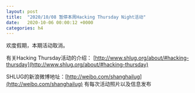 ```yaml
---
layout: post
title:  "2020/10/08 暂停本周Hacking Thursday Night活动"
date:   2020-10-06 00:00:12 +0000
categories: h4
---
```

欢度假期，本期活动取消。

有关Hacking Thursday活动的介绍：
[http://www.shlug.org/about/#hacking-thursday](http://www.shlug.org/about/#hacking-thursday)

SHLUG的新浪微博地址：[http://weibo.com/shanghailug](http://weibo.com/shanghailug) 有每次活动照片以及信息发布

